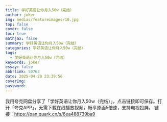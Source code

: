 ```yaml
---
title: 学好英语让你月入50w（完结）
author: joker
img: medias/featureimages/10.jpg
top: false
cover: false
toc: true
mathjax: false
summary: 学好英语让你月入50w（完结）
categories: 学好英语让你月入50w（完结）
tags:
  - 学好英语让你月入50w（完结）
keywords: joker
essay: false
abbrlink: 50763
date: 2025-04-20 23:39:56
coverImg:
password:
---
```


我用夸克网盘分享了「学好英语让你月入50w（完结）」，点击链接即可保存。打开「夸克APP」，无需下载在线播放视频，畅享原画5倍速，支持电视投屏。
链接：https://pan.quark.cn/s/6ea488739ba9
